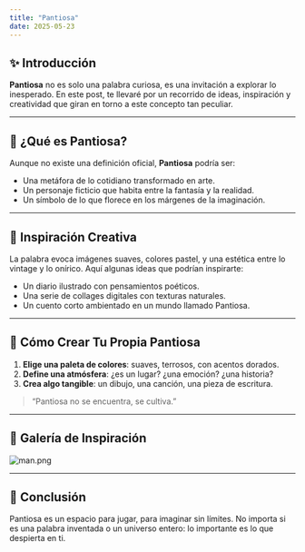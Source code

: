 ```yaml
---
title: "Pantiosa"
date: 2025-05-23
---
```



## ✨ Introducción

**Pantiosa** no es solo una palabra curiosa, es una invitación a explorar lo inesperado. En este post, te llevaré por un recorrido de ideas, inspiración y creatividad que giran en torno a este concepto tan peculiar.

---

## 🌿 ¿Qué es Pantiosa?

Aunque no existe una definición oficial, **Pantiosa** podría ser:

- Una metáfora de lo cotidiano transformado en arte.
- Un personaje ficticio que habita entre la fantasía y la realidad.
- Un símbolo de lo que florece en los márgenes de la imaginación.

---

## 🎨 Inspiración Creativa

La palabra evoca imágenes suaves, colores pastel, y una estética entre lo vintage y lo onírico. Aquí algunas ideas que podrían inspirarte:

- Un diario ilustrado con pensamientos poéticos.
- Una serie de collages digitales con texturas naturales.
- Un cuento corto ambientado en un mundo llamado Pantiosa.

---

## 🧵 Cómo Crear Tu Propia Pantiosa

1. **Elige una paleta de colores**: suaves, terrosos, con acentos dorados.
2. **Define una atmósfera**: ¿es un lugar? ¿una emoción? ¿una historia?
3. **Crea algo tangible**: un dibujo, una canción, una pieza de escritura.

> “Pantiosa no se encuentra, se cultiva.”

---

## 📸 Galería de Inspiración

![man.png](https://th.bing.com/th/id/OIP.VpS4NSp8iDjiB9AM6OyYAwHaHa?cb=iwp2&rs=1&pid=ImgDetMain)

---

## 💬 Conclusión

Pantiosa es un espacio para jugar, para imaginar sin límites. No importa si es una palabra inventada o un universo entero: lo importante es lo que despierta en ti.
